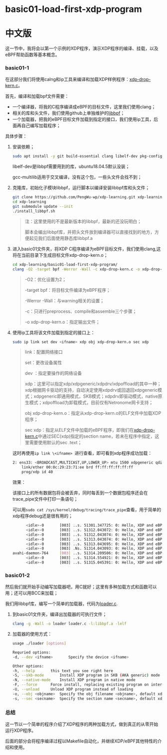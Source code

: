 # basic01-load-first-xdp-program


# 中文版

这一节中，我将会以第一个示例的XDP程序，演示XDP程序的编译、挂载，以及eBPF帮助函数等基本概念。

### basic01-1

在这部分我们将使用calng和ip工具来编译和加载XDP样例程序：[xdp-drop-kern.c](./xdp-drop-kern.c)。



首先，编译和加载bpf文件需要：

* 一个编译器，将我的C程序编译成eBPF的目标文件，这里我们使用clang；
* 相关的库和头文件，我们使用github上单独维护的[libbpf](../libbpf)；
* 一个加载器，把我的eBPF目标文件加载到指定的接口，我们使用ip工具，后面再自己编写加载程序；

具体步骤：

1. 安装依赖；

   ```bash
   sudo apt install -y git build-essential clang libelf-dev pkg-config gcc-multilib
   ```

   libelf-dev是libbpf需要用到的库，ubuntu18.04.5默认没装；

   gcc-multilib适用于交叉编译，没有这个包，一些头文件会找不到；

2. 克隆库，初始化子模块libbpf，运行脚本以编译安装libbpf库和头文件；

   ```bash
   git clone https://github.com/PengWu-wp/xdp-learning.git xdp-learning
   cd xdp-learning
   git submodule update --init
   ./install_libbpf.sh
   ```

   > 注：这里使用的不是最新版本的libbpf，最新的还没玩明白；
   >
   > 脚本会编出libbpf库，并把头文件放到编译器可以直接找到的地方，方便起见我们后面使用静态库libbpf.a

3. 进入basic01文件夹，将XDP C程序编译为eBPF目标文件，我们使用clang,这将在当前目录下生成目标文件xdp-drop-kern.o；

   ``` bash
   cd xdp-learning/basic01-load-first-xdp-program/
   clang -O2 -target bpf -Werror -Wall -c xdp-drop-kern.c -o xdp-drop-kern.o
   ```

   > -O2：优化设置为2；
   >
   > -target bpf：将目标文件编译为eBPF程序；
   >
   > -Werror -Wall：与warning相关的设置；
   >
   > -c：只进行preprocess、compile和assemble三个步骤；
   >
   > -o xdp-drop-kern.o：指定输出文件； 


4. 使用ip工具将该文件加载到指定的接口上：

   ```bash
   sudo ip link set dev <ifname> xdp obj xdp-drop-kern.o sec xdp
   ```

   > link：配置网络接口
   >
   > set：更改设备属性
   >
   > dev <ifname>：指定要操作的网络设备
   >
   > xdp：这里可以指定xdp/xdpgeneric/xdpdrv/xdpoffload的其中一种；xdp根据网卡驱动的支持，自动决定使用xdpdrv或回退回xdpgeneric模式；xdpgeneric即通用模式，SKB模式；xdpdrv即驱动模式，native原生模式；xdpoffload为卸载模式，目前仅有Netronome网卡支持；
   >
   > obj xdp-drop-kern.o：指定从xdp-drop-kern.o的ELF文件中加载XDP程序；
   >
   > sec xdp：指定从ELF文件中加载的eBPF程序，即我们在[xdp-drop-kern.c](./xdp-drop-kern.c)中通过SEC(xdp)指定的section name，若未在程序中指定，这里需要使用默认的sec .text；

   这时再使用`ip link \<ifname> `进行查看，即可看到xdp程序成功加载：

   ``` bash
   2: ens33: <BROADCAST,MULTICAST,UP,LOWER_UP> mtu 1500 xdpgeneric qdisc fq_codel state UP mode DEFAULT group default qlen 1000
       link/ether 00:0c:29:23:71:ee brd ff:ff:ff:ff:ff:ff
       prog/xdp id 40
   ```

   效果：

   该接口上的所有数据包将会被丢弃，同时每丢到一个数据包程序还会在trace_pipe文件中打印一条语句；

   可以用`sudo cat /sys/kernel/debug/tracing/trace_pipe`查看，用于简单的xdp程序debug还是很有用的；

   ```bash
         <idle>-0       [003] ..s. 51301.347725: 0: Hello, XDP and eBPF!
         <idle>-0       [003] ..s. 51312.043072: 0: Hello, XDP and eBPF!
         <idle>-0       [003] ..s. 51312.043074: 0: Hello, XDP and eBPF!
         <idle>-0       [003] ..s. 51313.043074: 0: Hello, XDP and eBPF!
         <idle>-0       [003] ..s. 51313.043695: 0: Hello, XDP and eBPF!
         <idle>-0       [003] .Ns. 51314.043093: 0: Hello, XDP and eBPF!
   avahi-daemon-764     [003] ..s. 51314.209506: 0: Hello, XDP and eBPF!
         <idle>-0       [003] ..s. 51314.554921: 0: Hello, XDP and eBPF!
         <idle>-0       [003] ..s. 51315.045391: 0: Hello, XDP and eBPF!
   ```

   

### basic01-2

然后我们就开始手动编写加载器吧，用C就好；这里有多种加载方式和函数可以用；还可以用BCC来加载；

我们用libbpf库，编写一个简单的加载器，代码为[loader.c](./loader.c).

1. 到basic01文件夹，编译出加载器的可执行文件；

   ```bash
   clang -g -Wall -o loader loader.c -l:libbpf.a -lelf
   ```

2. 加载器的使用方式：

   ```bash
   usage ./loader [options] 
   
   Requried options:
   -d, --dev <ifname>		Specify the device <ifname>
   
   Other options:
   -h, --help		this text you see right here
   -S, --skb-mode		Install XDP program in SKB (AKA generic) mode
   -N, --native-mode	Install XDP program in native mode
   -F, --force		Force install, replacing existing program on interface
   -U, --unload		Unload XDP program instead of loading
   -o, --obj <objname>	Specify the obj filename <objname>, default xdp-drop-kern.o
   -s, --sec <secname>	Specify the section name <secname>, default xdp
   ```

### 总结

这一节以一个简单的程序介绍了XDP程序的两种加载方式，做到真正的从零开始运行XDP程序。

后面的部分会将程序编译过程以Makefile自动化，并继续XDP/eBPF其他特性的介绍和使用。





